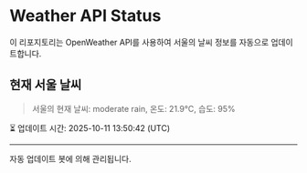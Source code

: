 
# Weather API Status

이 리포지토리는 OpenWeather API를 사용하여 서울의 날씨 정보를 자동으로 업데이트합니다.

## 현재 서울 날씨
> 서울의 현재 날씨: moderate rain, 온도: 21.9°C, 습도: 95%

⏳ 업데이트 시간: 2025-10-11 13:50:42 (UTC)

---
자동 업데이트 봇에 의해 관리됩니다.
